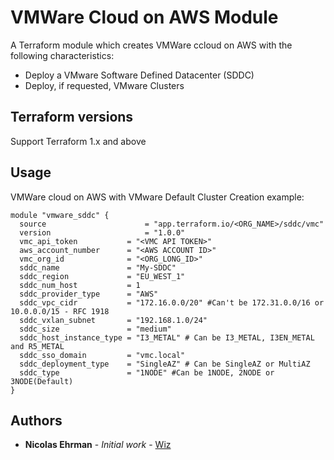 # VMWare Cloud on AWS Module

A Terraform module which creates VMWare ccloud on AWS with the following characteristics:
- Deploy a VMware Software Defined Datacenter (SDDC)
- Deploy, if requested, VMware Clusters

## Terraform versions

Support Terraform 1.x and above

## Usage

VMWare cloud on AWS with VMware Default Cluster Creation example:

```hcl
module "vmware_sddc" {
  source                      = "app.terraform.io/<ORG_NAME>/sddc/vmc"
  version                     = "1.0.0"
  vmc_api_token           = "<VMC API TOKEN>"
  aws_account_number      = "<AWS ACCOUNT ID>"
  vmc_org_id              = "<ORG_LONG_ID>"
  sddc_name               = "My-SDDC"
  sddc_region             = "EU_WEST_1"
  sddc_num_host           = 1
  sddc_provider_type      = "AWS"
  sddc_vpc_cidr           = "172.16.0.0/20" #Can't be 172.31.0.0/16 or 10.0.0.0/15 - RFC 1918
  sddc_vxlan_subnet       = "192.168.1.0/24" 
  sddc_size               = "medium"
  sddc_host_instance_type = "I3_METAL" # Can be I3_METAL, I3EN_METAL and R5_METAL
  sddc_sso_domain         = "vmc.local"
  sddc_deployment_type    = "SingleAZ" # Can be SingleAZ or MultiAZ
  sddc_type               = "1NODE" #Can be 1NODE, 2NODE or 3NODE(Default)
}
```

## Authors

* **Nicolas Ehrman** - *Initial work* - [Wiz](https://wiz.io)




